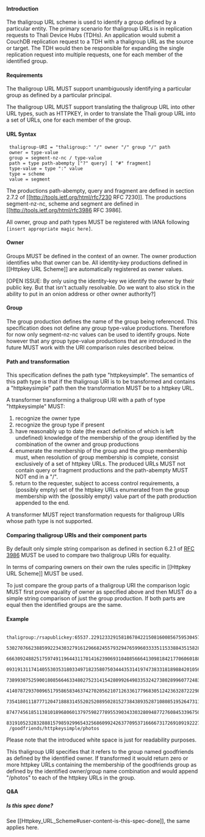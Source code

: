 #### Introduction 

The thaligroup URL scheme is used to identify a group defined by a particular entity. The primary scenario for thaligroup URLs is in replication requests to Thali Device Hubs (TDHs). An application would submit a CouchDB replication request to a TDH with a thaligroup URL as the source or target. The TDH would then be responsible for expanding the single replication request into multiple requests, one for each member of the identified group.

#### Requirements 

The thaligroup URL MUST support unambiguously identifying a particular group as defined by a particular principal.

The thaligroup URL MUST support translating the thaligroup URL into other URL types, such as HTTPKEY, in order to translate the Thali group URL into a set of URLs, one for each member of the group.

#### URL Syntax 

```
 thaligroup-URI = "thaligroup:" "/" owner "/" group "/" path
 owner = type-value
 group = segment-nz-nc / type-value
 path = type path-abempty ["?" query] [ "#" fragment]
 type-value = type ":" value
 type = scheme
 value = segment
```

The productions path-abempty, query and fragment are defined in section 2.7.2 of [[http://tools.ietf.org/html/rfc7230 RFC 7230]]. The productions segment-nz-nc, scheme and segment are defined in [[http://tools.ietf.org/html/rfc3986 RFC 3986].

All owner, group and path types MUST be registered with IANA following <code>[insert appropriate magic here]</code>.

#### Owner 

Groups MUST be defined in the context of an owner. The owner production identifies who that owner can be. All identity-key productions defined in [[Httpkey URL Scheme]] are automatically registered as owner values.

[OPEN ISSUE: By only using the identity-key we identify the owner by their public key. But that isn't actually resolvable. Do we want to also stick in the ability to put in an onion address or other owner authority?]

#### Group 

The group production defines the name of the group being referenced. This specification does not define any group type-value productions. Therefore for now only segment-nz-nc values can be used to identify groups. Note however that any group type-value productions that are introduced in the future MUST work with the URI comparison rules described below.

#### Path and transformation 

This specification defines the path type "httpkeysimple". The semantics of this path type is that if the thaligroup URI is to be transformed and contains a "httpkeysimple" path then the transformation MUST be to a httpkey URL.

A transformer transforming a thaligroup URI with a path of type "httpkeysimple" MUST:

1. recognize the owner type
1. recognize the group type if present
1. have reasonably up to date (the exact definition of which is left undefined) knowledge of the membership of the group identified by the combination of the owner and group productions
1. enumerate the membership of the group and the group membership must, when resolution of group membership is complete, consist exclusively of a set of httpkey URLs. The produced URLs MUST not contain query or fragment productions and the path-abempty MUST NOT end in a "/".
1. return to the requester, subject to access control requirements, a (possibly empty) set of the httpkey URLs enumerated from the group membership with the (possibly empty) value part of the path production appended to the end.

A transformer MUST reject transformation requests for thaligroup URIs whose path type is not supported.

#### Comparing thaligroup URIs and their component parts 

By default only simple string comparison as defined in section 6.2.1 of [RFC 3986](http://tools.ietf.org/html/rfc3986) MUST be used to compare two thaligroup URIs for equality.

In terms of comparing owners on their own the rules specific in [[Httpkey URL Scheme]] MUST be used.

To just compare the group parts of a thaligroup URI the comparison logic MUST first prove equality of owner as specified above and then MUST do a simple string comparison of just the group production. If both parts are equal then the identified groups are the same.

#### Example 

```
 thaligroup:/rsapublickey:65537.22912332915818678422150816008567595304572
 530270766238859922343032791612966824557932947659960333351153388435158284
 666309248825175974911964431170141623906931040856664130981842177060601883
 093191311741405530353180334971823580750344435314197473833181898842010566
 738993075259001808566463348027523141542809926498335324273802899607724831
 414078729370096517958658346374270205621071263361779683051242363287222987
 735418011187771204718883145520252089502815273843893528710808519526473112
 874774561851138101896806013797598277895539034330328094877276084533967507
 831910523283288815798592996543256860992426377095371666673172691091922277
 /goodfriends/httpkeysimple/photos
```

Please note that the introduced white space is just for readability purposes.

This thaligroup URI specifies that it refers to the group named goodfriends as defined by the identified owner. If transformed it would return zero or more httpkey URLs containing the membership of the goodfriends group as defined by the identified owner/group name combination and would append "/photos" to each of the httpkey URLs in the group.

#### Q&A 

##### Is this spec done? 
See [[Httpkey_URL_Scheme#user-content-is-this-spec-done]], the same applies here.
